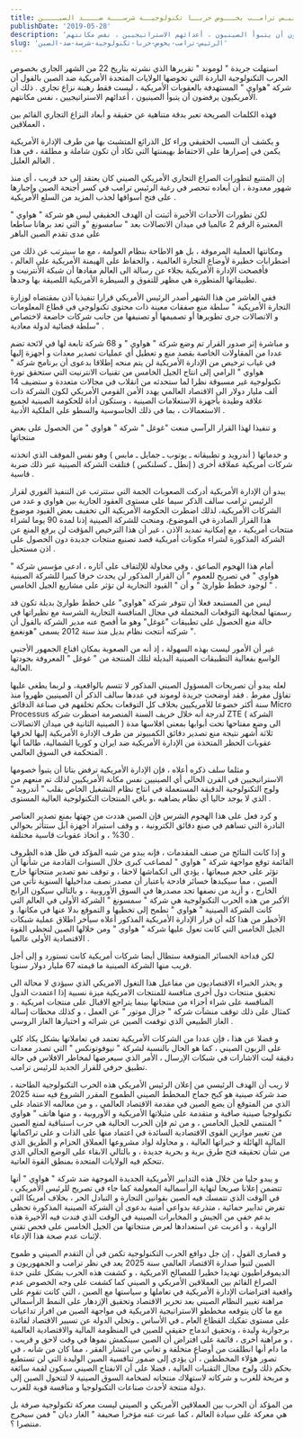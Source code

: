 ```yaml
---
title: الرئيـس ترامــب يخـــوض حربــا تكنولوجيــة شرســـة ضــــد الصيــــن
publishDate: '2019-05-28'
description: 'استهلت جريدة “ لوموند “ تقريرها الذي نشرته بتاريخ 22 من الشهر الجاري بخصوص الحرب التكنولوجية الباردة التي تخوضها الولايات المتحدة الأمريكية ضد الصين بالقول أن شركة “هواوي “ المستهدفة بالعقوبات الأمريكية ، ليست فقط رهينة نزاع تجاري . ذلك أن الأمريكيون يرفضون أن يتبوأ الصينيون ، أعدائهم الاستراتيجيين ، نفس مكانتهم.'
slug: 'الرئيس-ترامب-يخوض-حربا-تكنولوجية-شرسة-ضد-الصين'
---
```

استهلت جريدة " لوموند " تقريرها الذي نشرته بتاريخ 22 من الشهر الجاري بخصوص الحرب التكنولوجية الباردة التي تخوضها الولايات المتحدة الأمريكية ضد الصين بالقول أن شركة "هواوي " المستهدفة بالعقوبات الأمريكية ، ليست فقط رهينة نزاع تجاري . ذلك أن الأمريكيون يرفضون أن يتبوأ  الصينيون ، أعدائهم الاستراتيجيين ، نفس مكانتهم.

فهذه الكلمات الصريحة تعبر بدقة متناهية عن حقيقة و أبعاد النزاع التجاري القائم بين العملاقين ، 

و يكشف أن السبب الحقيقي وراء كل الذرائع المتشبث بها من طرف الإدارة الأمريكية يكمن في إصرارها على الاحتفاظ بهيمنتها التي تكاد أن تكون شاملة و مطلقة ، في هذا العالم العليل .

إن المتتبع لتطورات الصراع التجاري الأمريكي الصيني كان يعتقد إلى حد قريب ، أي منذ شهور معدودة ، أن أبعاده تنحصر في رغبة الرئيس ترامب في كسر أجنحة الصين وإجبارها على فتح أسواقها لجذب المزيد من السلع الأمريكية .

لكن تطورات الأحداث الأخيرة أثبتت أن الهدف الحقيقي ليس هو شركة " هواوي " المعتبرة الرقم 2 عالميا في ميدان الاتصالات بعد " سامسونغ "و التي تعد برهانا ساطعا على مدى تقدم الصين الباهر 

ومكانتها العملية المرموقة ، بل هو الاطاحة بنظام العولمة ، مع ما سيترتب عن ذلك من اضطرابات خطيرة لأوضاع التجارة العالمية ، والحفاظ على الهيمنة الأمريكية على العالم ، فأفصحت الإدارة الأمريكية بجلاء عن رسالة الى العالم مفادها أن شبكة الأنترنيت و تطبيقاتها المتطورة هي مظهر للتفوق و السيطرة الأمريكية اللصيقة بها وحدها.

ففي العاشر من هذا الشهر أصدر الرئيس الأمريكي قرارا تنفيذيا آذن بمقتضاه لوزارة التجارة الأمريكية " سلطة منع صفقات معينة  ذات محتوى تكنولوجي في قطاع المعلومات و الاتصالات جرى تطويرها أو تصميمها أو تصنيفها من جانب شركات خاضعة لاختصاص سلطة قضائية لدولة معادية" .

و مباشرة إثر صدور القرار تم وضع شركة " هواوي " و 68 شركة تابعة لها في لائحة تضم عددا من المقاولات الخاصة بقصد منع و تعطيل أي عمليات تصدير معدات و أجهزة إليها في غياب ترخيص من الإدارة الأمريكية لن يتم منحه إطلاقا بدعوى أن برنامج شركة " هواوي " الرامي إلى انتاج الجيل الخامس من تقنيات الانترنيت التي ستحقق تورة تكنولوجية غير مسبوقة نظرا لما ستحدثه من انقلاب في مجالات متعددة و ستضيف 14 ألف مليار دولار الى الاقتصاد العالمي يهدد الأمن القومي الأمريكي لكون الشركة ذات علاقة وطيدة بأجهزة الاستعلامات الصينية ، وستكون أداة للحكومة الصينية لجميع الاستعمالات ، بما في ذلك الجاسوسية والسطو على الملكية الأدبية .

و تنفيذا لهذا القرار الرآسي منعت "غوغل " شركة  " هواوي " من الحصول على بعض منتجاتها 

و خدماتها ( أندرويد و تطبيقاته ـ يوتوب ـ جمايل ـ مابس ) وهو نفس الموقف الذي اتخذته شركات أمريكية عملاقة أخرى ( إنطل ـ كسلنكس ) فتلقت الشركة الصينية عبر ذلك ضربة قاسية .

يبدو أن الإدارة الأمريكية أدركت الصعوبات الجمة التي ستترتب عن التنفيذ الفوري لقرار الرئيس ترامب سالف الذكر سيما على مستوى العقود الجارية بين هواوي و عدد  من الشركات الأمريكية، لذلك اضطرت الحكومة الأمريكية الى تخفيف بعض القيود موضوع هذا القرار الصادرة في الموضوع، ومنحت للشركة الصينية إذنا لمدة 90 يوما لشراء منتجات أمريكية ، مع إمكانية تمديد الاذن ، غير أن هذا الترخيص المؤقت لن يرفع المنع عن الشركة المذكورة لشراء مكونات أمريكية قصد تصنيع منتجات جديدة دون الحصول على اذن مستحيل  .

أمام هذا الهجوم الصاعق ، وفي محاولة للإلتفاف على آثاره ، ادعى مؤسس شركة " هواوي " في تصريح للعموم " أن القرار المذكور لن يحدث خرقا كبيرا للشركة الصينية لوجود خطط طوارئ " و أن " القيود التجارية لن تؤثر على مشاريع الجيل الخامس " .

ليس من المستبعد فعلا أن تتوفر شركة "هواوي" على خطط طوارئ بديلة تكون قد رسمتها لمجابهة التوقعات المحتملة في مجال المنافسة التجارية الشرسة مع نظيراتها في حالة منع الحصول على تطبيقات "غوغل" وهو ما أفصح عنه مدير الشركة بالقول أن شركته أنتجت نظام بديل منذ سنة 2012 يسمى "هونغمغ  ".

غير أن الأمور ليست بهذه السهولة ، إذ أنه من الصعوبة بمكان اقناع الجمهور الأجنبي الواسع بفعالية التطبيقات الصينية البديلة لتلك المنتجة من " غوغل " المعروفة بجودتها العالية.

لعله يبدو أن تصريحات المسؤول الصيني المذكور لا تتسم بالواقعية، و لربما يطغى عليها تفاؤل مفرط . فقد أوضحت جريدة لوموند في عددها سالف الذكر أن الصينيين ظهروا منذ سنة أكثر خضوعا للأمريكيين بخلاف كل التوقعات بحكم تخلفهم في صناعة الدقائق Micro Processus لدرجة أنه خلال خريف السنة المنصرمة اضطرت شركة ZTE ( الشركة الصينية الثانية في ميدان الاتصالات ) الى وضع مفتاحها تحت أبوابها بمعنى افلاسها مدة ثلاثة أشهر نتيجة منع تصدير دقائق الكمبيوتر من طرف الإدارة الأمريكية إليها لخرقها عقوبات الحظر المتخذة من الإدارة الأمريكية ضد ايران و كوريا الشمالية، طالما أنها المتحكمة في السوق العالمي .

و مثلما سلف ذكره أعلاه ، فإن الإدارة الأمريكية ترفض بتاتا أن يتبوأ خصومها الاستراتيجيين في القرن الحالي أي الصينيين نفس مكانة الأمريكيين لذلك تم منعهم من ولوج التكنولوجية الدقيقة المستعملة في انتاج نظام التشغيل الخاص بقلب " أندرويد " الذي لا يوجد حاليا أي نظام يضاهيه ،و باقي المنتجات التكنولوجية العالية المستوى  .

و كرد فعل على هذا الهجوم الشرس فإن الصين هددت من جهتها بمنع تصدير العناصر النادرة التي تساهم في صنع دقائق الكترونية ، و وقف استيراد أجهزة آبل ستتأثر بحوالي 30%  ، و اتخاذ عقوبات قاسية مختلفة .

و إذا كانت النتائج من صنف المقدمات ، فإنه يبدو من شبه المؤكد في ظل هذه الظروف القائمة توقع مواجهة شركة " هواوي " لمصاعب كبرى خلال السنوات القادمة من شأنها أن تؤثر على حجم مبيعاتها ، يؤدي الى انكماشها لاحقا ، و توقف نمو تصدير منتجاتها خارج الصين ، مما سيكبدها خسائر فادحة باعتبار أن مصدر نصف مداخيلها السنوية تأتي من الخارج ، و أزيد من نصفها تجد مصدرها في السوق الأوروبية ، و بالتالي سيكون الرابح الأكبر من هذه الحرب التكنولوجية هي شركة " سمسونغ " الشركة الأولى في العالم التي كانت الشركة الصينية " هواوي " تطمح إلى تخطيها و التموقع بدلا عنها في مكانها. و الأخطر من هذا كله أن قرار الإدارة الأمريكية المذكور أعلاه سيأخر اطلاق عملية شبكات الجيل الخامس التي كانت تعول عليها شركة " هواوي " ومن خلالها الصين لتحظى القوة الاقتصادية الأولى عالميا .

لكن فداحة الخسائر المتوقعة ستطال أيضا شركات أمريكية كانت تستورد و إلى أجل قريب منها الشركة الصينية ما قيمته 67 مليار دولار سنويا.

و يحذر الخبراء الاقتصاديون من مفاعيل هذا التغول الامريكي الذي سيؤدي لا محالة الى تحقيق منتجات دول أخرى منافسة للمنتجات الامريكية ميزة نسبية إذا اعتمدت الدول المنافسة على شراء أجزاء من منتجاتها بينما يتراجع الاقبال على منتجات امريكية . و كمثال على ذلك توقف منشآت شركة " جزال موتور " عن العمل ، و كذلك محطات إسالة الغاز الطبيعي الذي توقفت الصين عن شرائه و اختيارها الغاز الروسي .

و فضلا عن هذا ، فإن عددا من الشركات الأمريكية تعتمد في تعاملاتها بشكل يكاد كلي على الزبون الصيني ، كما هو الحال بالنسبة لشركة " نيوفوتونكس " التي تصدر معدات دقيقة لبت الاشارات في شبكات الإرسال ، الأمر الذي سيعرضها لمخاطر الافلاس في حالة تطبيق حرفي للقرار الجديد للرئيس ترامب.

لا ريب أن الهدف الرئيسي من إعلان الرئيس الأمريكي هذه الحرب التكنولوجية الطاحنة ، ضد شركة صينية هو كبح جماح المخطط الصيني الطموح المقرر الشروع فيه سنة 2025 الذي من المتوقع أن يضع الصين في مقدمة الاقتصاد العالمي ، و من معالمه الاعتماد على تكنولوجيا صينية صافية و متقدمة على مثيلاتها الأمريكية و الأوروبية ، و منها هاتف " هواوي " المنتمي للجيل الخامس ، و من ثم فإن الحرب الحالية هي حرب استباقية لمنع الصين من تغيير موازين القوى الاقتصادية السائدة في اعتماد منها على الذات و على تراكماتها المالية الهائلة و خبراتها العالية ، و محاولة لواد مشروعها العملاق الحزام و الطريق الذي من شأن تحقيقه فتح طرق برية و بحرية جديدة ، و بالتالي الابقاء على الوضع الحالي الذي تتحكم فيه الولايات المتحدة بمنطق القوة العاتية.

و يبدو جليا من خلال هذه التدابير الأمريكية الجديدة الموجهة ضد شركة " هواوي " أنها تتضمن إعلانا صريحا لنهاية الرأسمالية المعولمة كما جاء في تصريح للرئيس الأمريكي ، في الوقت الذي تتمسك فيه الصين بقوانين التجارة و التبادل الحر ، بخلاف أمريكا التي تفرض تدابير حمائية ، متذرعة بدواعي أمنية بدعوى أن الشركة الصينية المذكورة تحظى بدعم خفي من الجيش و المخابرات الصينية في الوقت الذي فندت فيه الأخيرة هذه الراوية ، و أعربت عن استعدادها لعرض منتجاتها من الجيل الخامس على فحص تقني لإثبات عدم صحة هذا الإدعاء.

و قصارى القول ، إن جل دوافع الحرب التكنولوجية تكمن في أن التقدم الصيني و طموح الصين لتبوأ صدارة الاقتصاد العالمي سنة 2025 يعد في نظر ترامب و الجمهوريون و الديموقراطيون تهديدا خطيرا للمصالح الامريكية ، و كشفت هذه الحرب بشكل علني حدة الصراع القائم بين العملاقين الأمريكي و الصيني كما كشفت على وجه الخصوص عدم واقعية افتراضات الإدارة الأمريكية في تعاملها و سياستها مع الصين ، التي كانت تقوم على مراهنة تغيير النظام الصيني بعد تحرير الاقتصاد وتحقيق الإزدهار على النمط الرأسمالي مع ما كان يتوقعه مخططو الاستراتيجية الامريكية في مواجهة الصين من افراز تداعيات على مستوى تفكيك القطاع العام ـ في الأساس ـ وتخلي الدولة عن تسيير الاقتصاد لفائدة برجوازية وليدة ، وتحقيق اندماج حقيقي للصين في المنظومة المالية والاقتصادية العالمية ، و مراهنة أخرى ، قائمة على افتراض أن الصين سينكمش نموها في وقت لاحق و قريب ، ما دام أنها انطلقت من أوضاع متخلفة و تعاني من انتشار الفقر ، مما كان من شأنه ، في تصور هؤلاء المخططين ، أن يؤدي إلى ضمور تنافسية الصين الوليدة التي لن تستطيع بحكم ذلك ولوج مجال التقنيات العالية ، فضلا على أن الانفتاح الصيني سيكون لقمة سائغة و مربحة للغرب و شركاته لاستهلاك منتجاته لضخامة السوق الصينية لا لتتحول الصين إلى دولة منتجة لأحدث صناعات التكنولوجيا و منافسة قوية للغرب.

من المؤكد أن الحرب بين العملاقين الأمريكي و الصيني ليست معركة تكنولوجية صرفة بل هي معركة على سيادة العالم ، كما عبرت عنه مؤخرا صحيفة " الغار ديان " فمن سيخرج منتصرا ؟.

